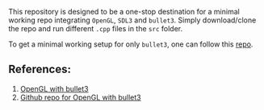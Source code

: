 This repository is designed to be a one-stop destination for a minimal working repo integrating ```OpenGL```, ```SDL3``` and ```bullet3```.
Simply download/clone the repo and run different ```.cpp``` files in the ```src``` folder. 


To get a minimal working setup for only ```bullet3```, one can follow this [repo](https://github.com/erwincoumans/hello_bullet_cmake).

## References:
1. [OpenGL with bullet3](https://www.opengl-tutorial.org/miscellaneous/clicking-on-objects/picking-with-a-physics-library/)
2. [Github repo for OpenGL with bullet3](https://github.com/THISISAGOODNAME/bulletOpenGL)

